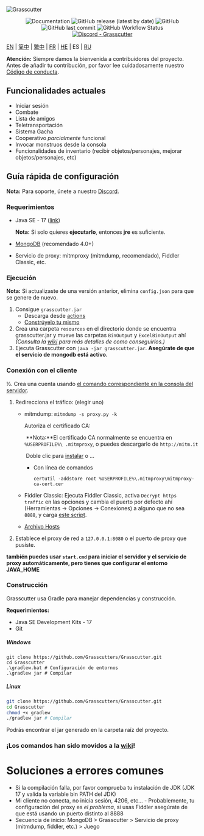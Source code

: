 ![Grasscutter](https://socialify.git.ci/Grasscutters/Grasscutter/image?description=1&forks=1&issues=1&language=1&logo=https%3A%2F%2Fs2.loli.net%2F2022%2F04%2F25%2FxOiJn7lCdcT5Mw1.png&name=1&owner=1&pulls=1&stargazers=1&theme=Light)
<div align="center"><img alt="Documentation" src="https://img.shields.io/badge/Wiki-Grasscutter-blue?style=for-the-badge&link=https://github.com/Grasscutters/Grasscutter/wiki&link=https://github.com/Grasscutters/Grasscutter/wiki"> <img alt="GitHub release (latest by date)" src="https://img.shields.io/github/v/release/Grasscutters/Grasscutter?logo=java&style=for-the-badge"> <img alt="GitHub" src="https://img.shields.io/github/license/Grasscutters/Grasscutter?style=for-the-badge"> <img alt="GitHub last commit" src="https://img.shields.io/github/last-commit/Grasscutters/Grasscutter?style=for-the-badge"> <img alt="GitHub Workflow Status" src="https://img.shields.io/github/workflow/status/Grasscutters/Grasscutter/Build?logo=github&style=for-the-badge"></div>

<div align="center"><a href="https://discord.gg/T5vZU6UyeG"><img alt="Discord - Grasscutter" src="https://img.shields.io/discord/965284035985305680?label=Discord&logo=discord&style=for-the-badge"></a></div>

[EN](README.md) | [简中](README_zh-CN.md) | [繁中](README_zh-TW.md) | [FR](README_fr-FR.md) | [HE](README_HE.md) | ES  | [RU](README_ru-RU.md)

**Atención:** Siempre damos la bienvenida a contribuidores del proyecto. Antes de añadir tu contribución, por favor lee cuidadosamente nuestro [Código de conducta](https://github.com/Grasscutters/Grasscutter/blob/stable/CONTRIBUTING.md).

## Funcionalidades actuales

* Iniciar sesión
* Combate
* Lista de amigos
* Teletransportación
* Sistema Gacha
* Cooperativo *parcialmente* funcional
* Invocar monstruos desde la consola
* Funcionalidades de inventario (recibir objetos/personajes, mejorar objetos/personajes, etc)

## Guía rápida de configuración

**Nota:** Para soporte, únete a nuestro [Discord](https://discord.gg/T5vZU6UyeG).

### Requerimientos

* Java SE - 17 ([link](https://www.oracle.com/java/technologies/javase/jdk17-archive-downloads.html))

  **Nota:** Si solo quieres **ejecutarlo**, entonces **jre** es suficiente.

* [MongoDB](https://www.mongodb.com/try/download/community) (recomendado 4.0+)

* Servicio de proxy: mitmproxy (mitmdump, recomendado), Fiddler Classic, etc.

### Ejecución

**Nota:** Si actualizaste de una versión anterior, elimina `config.json` para que se genere de nuevo.

1. Consigue `grasscutter.jar`
   - Descarga desde [actions](https://github.com/Grasscutters/Grasscutter/suites/6895963598/artifacts/267483297)
   - [Constrúyelo tu mismo](#Construcción)
2. Crea una carpeta `resources` en el directorio donde se encuentra grasscutter.jar y mueve las carpetas `BinOutput` y `ExcelBinOutput` ahí *(Consulta la [wiki](https://github.com/Grasscutters/Grasscutter/wiki) para más detalles de como conseguirlos.)*
3. Ejecuta Grasscutter con `java -jar grasscutter.jar`. **Asegúrate de que el servicio de mongodb está activo.**

### Conexión con el cliente

½. Crea una cuenta usando [el comando correspondiente en la consola del servidor](https://github.com/Grasscutters/Grasscutter/wiki/Commands#targeting).

1. Redirecciona el tráfico: (elegir uno)
    - mitmdump: `mitmdump -s proxy.py -k`
    
      Autoriza el certificado CA:
    
      ​	**Nota:**El certificado CA normalmente se encuentra en `%USERPROFILE%\ .mitmproxy`, o puedes descargarlo de `http://mitm.it`
    
      ​	Doble clic para [instalar](https://docs.microsoft.com/en-us/skype-sdk/sdn/articles/installing-the-trusted-root-certificate#installing-a-trusted-root-certificate) o ...
    
      - Con línea de comandos
    
        ```shell
        certutil -addstore root %USERPROFILE%\.mitmproxy\mitmproxy-ca-cert.cer
        ```
    
    - Fiddler Classic: Ejecuta Fiddler Classic, activa `Decrypt https traffic` en las opciones y cambia el puerto por defecto ahí (Herramientas -> Opciones -> Conexiones) a alguno que no sea `8888`, y carga [este script](https://github.lunatic.moe/fiddlerscript).
      
    - [Archivo Hosts](https://github.com/Melledy/Grasscutter/wiki/Running#traffic-route-map)
    
2. Establece el proxy de red a `127.0.0.1:8080` o el puerto de proxy que pusiste.

**también puedes usar `start.cmd` para iniciar el servidor y el servicio de proxy automáticamente, pero tienes que configurar el entorno JAVA_HOME**

### Construcción

Grasscutter usa Gradle para manejar dependencias y construcción.

**Requerimientos:**

- Java SE Development Kits - 17
- Git

##### Windows

```shell
git clone https://github.com/Grasscutters/Grasscutter.git
cd Grasscutter
.\gradlew.bat # Configuración de entornos
.\gradlew jar # Compilar
```

##### Linux

```bash
git clone https://github.com/Grasscutters/Grasscutter.git
cd Grasscutter
chmod +x gradlew
./gradlew jar # Compilar
```

Podrás encontrar el jar generado en la carpeta raíz del proyecto.

### ¡Los comandos han sido movidos a la [wiki](https://github.com/Grasscutters/Grasscutter/wiki/Commands)!

# Soluciones a errores comunes

* Si la compilación falla, por favor comprueba tu instalación de JDK (JDK 17 y valida la variable bin PATH del JDK)
* Mi cliente no conecta, no inicia sesión, 4206, etc... - Probablemente, tu configuración del proxy es *el problema*, si usas
  Fiddler asegúrate de que está usando un puerto distinto al 8888
* Secuencia de inicio: MongoDB > Grasscutter > Servicio de proxy (mitmdump, fiddler, etc.) > Juego
 
